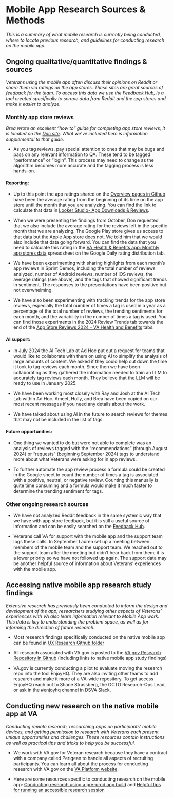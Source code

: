 # Mobile App Research Sources & Methods

*This is a summary of what mobile research is currently being conducted, where to locate previous research, and guidelines for conducting research on the mobile app.*

  

## Ongoing qualitative/quantitative findings & sources

*Veterans using the mobile app often discuss their opinions on Reddit or share them via ratings on the app stores. These sites are great sources of feedback for the team. To access this data we use the [Feedback Hub](https://feedback-hub-e659c24714b9.herokuapp.com/app_store/sentiment), is a tool created specifically to scrape data from Reddit and the app stores and make it easier to analyze.*


### Monthly app store reviews

*Brea wrote an excellent “how to” guide for completing app store reviews; it is located on the [Doc site](https://department-of-veterans-affairs.github.io/va-mobile-app/gettingStarted/Metrics/Monthly%20app%20store%20reviews). What we’ve included here is information supplemental to that guide.*
    
*   As you tag reviews, pay special attention to ones that may be bugs and pass on any relevant information to QA. These tend to be tagged “performance” or “login”. This process may need to change as the algorithm becomes more accurate and the tagging process is less hands-on.
    

#### Reporting:
  
*   Up to this point the app ratings shared on the [Overview pages in Github](https://github.com/department-of-veterans-affairs/va.gov-team/tree/master/products/va-mobile-app/reporting/App-Stores-Reviews) have been the average rating from the beginning of its time on the app store until the month that you are analyzing. You can find the link to calculate that data in [Looker Studio- App Downloads & Reviews](https://lookerstudio.google.com/embed/u/0/reporting/e28cd59a-b2e5-4f29-8ae4-a4eea6d23f9c/page/p_wgm579ht5c). 

*   When we were presenting the findings from October, Don requested that we also include the average rating for the reviews left in the specific month that we are analyzing. The Google Play store gives us access to that data but the Apple App store does not. We told him that we would also include that data going forward. You can find the data that you need to calculate this rating in the [VA Health & Benefits app: Monthly app stores data](https://docs.google.com/spreadsheets/d/1TlhGlT8ker4nvhoOhjxHw5aKwv4kjS_Ucd8KOd1y3tA/edit?usp=sharing) spreadsheet on the Google Daily rating distribution tab.
    
*   We have been experimenting with sharing highlights from each month’s app reviews in Sprint Demos, including the total number of reviews analyzed, number of Android reviews, number of iOS reviews, the average ratings (see above), and the tags that showed significant trends in sentiment. The responses to the presentations have been positive but not overwhelming.
    
*   We have also been experimenting with tracking trends for the app store reviews, especially the total number of times a tag is used in a year as a percentage of the total number of reviews, the trending sentiments for each month, and the variability in the number of times a tag is used. You can find those experiments in the 2024 Review Trends tab towards the end of the [App Store Reviews 2024 - VA Health and Benefits](https://docs.google.com/spreadsheets/d/1Lj65hvWUkdTpmpvsObOOD2hjG8CHAiQ7z0mCeowabh0/edit?usp=sharing) tabs.
    

#### AI support:

*   In July 2024 the AI Tech Lab at Ad Hoc put out a request for teams that would like to collaborate with them on using AI to simplify the analysis of large amounts of content. We asked if they could help cut down the time it took to tag reviews each month. Since then we have been collaborating as they gathered the information needed to train an LLM to accurately tag reviews each month. They believe that the LLM will be ready to use in January 2025.
    
*   We have been working most closely with Ray and Josh at the AI Tech Lab within Ad Hoc. Ameet, Holly, and Brea have been copied on our most recent messages if you need any details about the work.
    
*   We have talked about using AI in the future to search reviews for themes that may not be included in the list of tags.
    

#### Future opportunities:

*   One thing we wanted to do but were not able to complete was an analysis of reviews tagged with the “recommendations” (through August 2024) or “requests” (beginning September 2024) tags to understand more about what Veterans were asking for in app reviews.
    
*   To further automate the app review process a formula could be created in the Google sheet to count the number of times a tag is associated with a positive, neutral, or negative review. Counting this manually is quite time consuming and a formula would make it much faster to determine the trending sentiment for tags.
    

### Other ongoing research sources

*   We have not analyzed Reddit feedback in the same systemic way that we have with app store feedback, but it is still a useful source of information and can be easily searched on the [Feedback Hub](https://feedback-hub-e659c24714b9.herokuapp.com/app_store/sentiment).
    
*   Veterans call VA for support with the mobile app and the support team logs these calls. In September Lauren set up a meeting between members of the mobile team and the support team. We reached out to the support team after the meeting but didn’t hear back from them; it is a lower priority so we have not followed up again. The support data may be another helpful source of information about Veterans’ experiences with the mobile app.



## Accessing native mobile app research study findings

*Extensive research has previously been conducted to inform the design and development of the app; researchers studying other aspects of Veterans’ experiences with VA also learn information relevant to Mobile App work. This data is key to understanding the problem space, as well as for informing the direction of future research.* 


*   Most research findings specifically conducted on the native mobile app can be found in [UX Research Github folder](https://github.com/department-of-veterans-affairs/va.gov-team/tree/master/products/va-mobile-app/research/ux)
    
*   All research associated with VA.gov is posted to the [VA.gov Research Repository in Github](https://github.com/orgs/department-of-veterans-affairs/projects/880/views/2) (including links to native mobile app study findings)
    
*   VA.gov is currently conducting a pilot to evaluate moving the research repo into the tool EnjoyHQ. They are also inviting other teams to add research and make it more of a VA-wide repository. To get access EnjoyHQ reach out to Shane Strassberg, the OCTO Research-Ops Lead, or ask in the #enjoyhq channel in DSVA Slack.

## Conducting new research on the native mobile app at VA

*Conducting remote research, researching apps on participants’ mobile devices, and getting permission to research with Veterans each present unique opportunities and challenges. These resources contain instructions as well as practical tips and tricks to help you be successful.*

  
*   We work with VA.gov for Veteran research because they have a contract with a company called Perigean to handle all aspects of recruiting participants. You can learn all about the process for conducting research with VA.gov on the [VA Platform website](https://depo-platform-documentation.scrollhelp.site/research-design/).
    
*   Here are some resources specific to conducting research on the mobile app: [Conducting research using a pre-prod app build](https://github.com/department-of-veterans-affairs/va.gov-team/tree/master/products/va-mobile-app/research/ux/research-operations) and [Helpful tips for running an accessible research session](https://department-of-veterans-affairs.github.io/va-mobile-app/development/QA/QA%20process/Accessibility%20Testing%20Plan)
